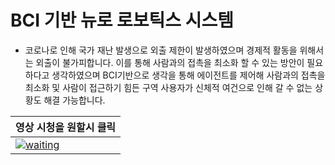 # BCI 기반 뉴로 로보틱스 시스템

- 코로나로 인해 국가 재난 발생으로 외출 제한이 발생하였으며 경제적 활동을 위해서는 외출이 불가피합니다. 이를 통해 사람과의 접촉을 최소화 할 수 있는 방안이 필요하다고 생각하였으며 BCI기반으로 생각을 통해 에이전트를 제어해 사람과의 접촉을 최소화 및 사람이 접근하기 힘든 구역 사용자가 신체적 여건으로 인해 갈 수 없는 상황도 해결 가능합니다.

| 영상 시청을 원할시 클릭 |
| ------ |
|[![waiting](https://github.com/DunkHimYo/motorcycle-safety-helmet/blob/main/img/main_img.png)](https://youtu.be/KndvLGN82pY)|
